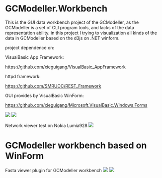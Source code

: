 # GCModeller.Workbench

This is the GUI data workbench project of the GCModeller, as the GCModeller is a set of CLI program tools, and lacks of the data representation ability. in this project I trying to visualization all kinds of the data in GCModeller based on the d3js on .NET winform.

project dependence on:

VisualBasic App Framework:

https://github.com/xieguigang/VisualBasic_AppFramework

httpd framework:

https://github.com/SMRUCC/REST_Framework

GUI provides by VisualBasic WinForm:

https://github.com/xieguigang/Microsoft.VisualBasic.Windows.Forms



![](https://raw.githubusercontent.com/SMRUCC/GCModeller.Workbench/master/d3js/screenshot.png)
![](https://raw.githubusercontent.com/SMRUCC/GCModeller.Workbench/master/d3js/2016-05-04.png)

Network viewer test on Nokia Lumia928
![](https://raw.githubusercontent.com/SMRUCC/GCModeller.Workbench/master/d3js/wp_ss_20160504_0001.png)

GCModeller workbench based on WinForm
=======================================
Fasta viewer plugin for GCModeller workbench
![](https://raw.githubusercontent.com/SMRUCC/GCModeller.Workbench/master/IDE_PlugIns/sequence_viewer.png)
![](https://raw.githubusercontent.com/SMRUCC/GCModeller.Workbench/master/IDE_PlugIns/logo_viewer.png)

